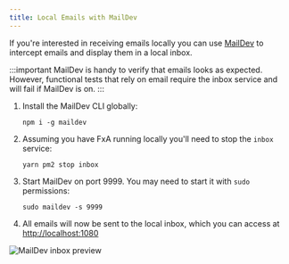 ```yaml
---
title: Local Emails with MailDev
---
```


If you're interested in receiving emails locally you can use [MailDev](https://www.npmjs.com/package/maildev) to intercept emails and display them in a local inbox. 

:::important
MailDev is handy to verify that emails looks as expected. However, functional tests that rely on email require the inbox service and will fail if MailDev is on.
:::

1. Install the MailDev CLI globally:

    ```shell
    npm i -g maildev
    ```

1. Assuming you have FxA running locally you'll need to stop the `inbox` service: 

    ```shell
    yarn pm2 stop inbox
    ```

1. Start MailDev on port 9999. You may need to start it with `sudo` permissions: 

    ```shell
    sudo maildev -s 9999
    ```

1. All emails will now be sent to the local inbox, which you can access at [http://localhost:1080](http://localhost:1080)

![MailDev inbox preview](../assets/maildev-inbox.png)

